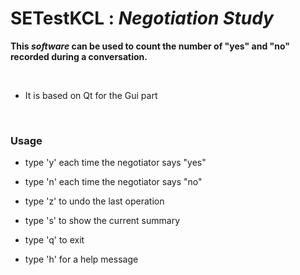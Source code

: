 
# SETestKCL : <i>Negotiation Study</i>

<b>This <i> software </i> can be used to count the number of "yes" and "no" recorded during a conversation. </b>

<br>

<ul>
<li>It is based on Qt for the Gui part 
</ul>
<br>

### Usage ### 

  - type 'y' each time the negotiator says "yes"

  - type 'n' each time the negotiator says "no"

  - type 'z' to undo the last operation

  - type 's' to show the current summary

  - type 'q' to exit

  - type 'h' for a help message

